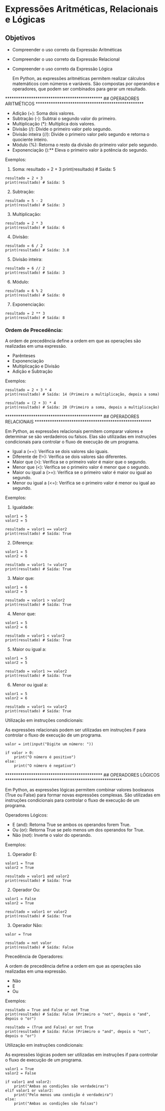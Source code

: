 # Expressões Aritméticas, Relacionais e Lógicas
## Objetivos
- Compreender o uso correto da Expressão Aritméticas
- Compreender o uso correto da Expressão Relacional
- Compreender o uso correto da Expressão Lógica

  Em Python, as expressões aritméticas permitem realizar cálculos matemáticos com números e variáveis. São compostas por operandos e operadores, que podem ser combinados para gerar um resultado.

*********************************************   ## OPERADORES ARITMÉTICOS  **************************************************

- Adição (+): Soma dois valores.
- Subtração (-): Subtrai o segundo valor do primeiro.
- Multiplicação (*): Multiplica dois valores.
- Divisão (/): Divide o primeiro valor pelo segundo.
- Divisão inteira (//): Divide o primeiro valor pelo segundo e retorna o quociente inteiro.
- Módulo (%): Retorna o resto da divisão do primeiro valor pelo segundo.
- Exponenciação ():** Eleva o primeiro valor à potência do segundo.

Exemplos:

1. Soma:
   resultado = 2 + 3
   print(resultado) # Saída: 5
```
resultado = 2 + 3
print(resultado) # Saída: 5
```   

2. Subtração:
```
resultado = 5 - 2
print(resultado) # Saída: 3
```
3. Multiplicação:
```
resultado = 2 * 3
print(resultado) # Saída: 6
```
4. Divisão:

```
resultado = 6 / 2
print(resultado) # Saída: 3.0
```
5. Divisão inteira:

```
resultado = 6 // 2
print(resultado) # Saída: 3
```
6. Módulo:

```
resultado = 6 % 2
print(resultado) # Saída: 0
```
7. Exponenciação:

```
resultado = 2 ** 3
print(resultado) # Saída: 8
```

### Ordem de Precedência:

A ordem de precedência define a ordem em que as operações são realizadas em uma expressão.

- Parênteses
- Exponenciação
- Multiplicação e Divisão
- Adição e Subtração
  
Exemplos:

```
resultado = 2 + 3 * 4
print(resultado) # Saída: 14 (Primeiro a multiplicação, depois a soma)

resultado = (2 + 3) * 4
print(resultado) # Saída: 20 (Primeiro a soma, depois a multiplicação)
```

********************************************* ## OPERADORES RELACIONAIS ******************************************************

Em Python, as expressões relacionais permitem comparar valores e determinar se são verdadeiros ou falsos. Elas são utilizadas em instruções condicionais para controlar o fluxo de execução de um programa.


- Igual a (==): Verifica se dois valores são iguais.
- Diferente de (!=): Verifica se dois valores são diferentes.
- Maior que (>): Verifica se o primeiro valor é maior que o segundo.
- Menor que (<): Verifica se o primeiro valor é menor que o segundo.
- Maior ou igual a (>=): Verifica se o primeiro valor é maior ou igual ao segundo.
- Menor ou igual a (<=): Verifica se o primeiro valor é menor ou igual ao segundo.
  
Exemplos:

1. Igualdade:

```
valor1 = 5
valor2 = 5

resultado = valor1 == valor2
print(resultado) # Saída: True
```

2. Diferença:

```
valor1 = 5
valor2 = 6

resultado = valor1 != valor2
print(resultado) # Saída: True
```

3. Maior que:

```
valor1 = 6
valor2 = 5

resultado = valor1 > valor2
print(resultado) # Saída: True
```

4. Menor que:

```
valor1 = 5
valor2 = 6

resultado = valor1 < valor2
print(resultado) # Saída: True
```

5. Maior ou igual a:

```
valor1 = 5
valor2 = 5

resultado = valor1 >= valor2
print(resultado) # Saída: True
```

6. Menor ou igual a:

```
valor1 = 5
valor2 = 6

resultado = valor1 <= valor2
print(resultado) # Saída: True
```

Utilização em instruções condicionais:

As expressões relacionais podem ser utilizadas em instruções if para controlar o fluxo de execução de um programa.

```
valor = int(input("Digite um número: "))

if valor > 0:
    print("O número é positivo")
else:
    print("O número é negativo")
```

********************************************* ## OPERADORES LÓGICOS ****************************************************** 

Em Python, as expressões lógicas permitem combinar valores booleanos (True ou False) para formar novas expressões complexas. São utilizadas em instruções condicionais para controlar o fluxo de execução de um programa.

Operadores Lógicos:

- E (and): Retorna True se ambos os operandos forem True.
- Ou (or): Retorna True se pelo menos um dos operandos for True.
- Não (not): Inverte o valor do operando.
  
Exemplos:

1. Operador E:

```
valor1 = True
valor2 = True

resultado = valor1 and valor2
print(resultado) # Saída: True
```

2. Operador Ou:

```
valor1 = False
valor2 = True

resultado = valor1 or valor2
print(resultado) # Saída: True
```

3. Operador Não:

```
valor = True

resultado = not valor
print(resultado) # Saída: False
```

Precedência de Operadores:

A ordem de precedência define a ordem em que as operações são realizadas em uma expressão.

- Não
- E
- Ou
  
Exemplos:

```
resultado = True and False or not True
print(resultado) # Saída: False (Primeiro o "not", depois o "and", depois o "or")

resultado = (True and False) or not True
print(resultado) # Saída: False (Primeiro o "and", depois o "not", depois o "or")
```

Utilização em instruções condicionais:

As expressões lógicas podem ser utilizadas em instruções if para controlar o fluxo de execução de um programa.

```
valor1 = True
valor2 = False

if valor1 and valor2:
    print("Ambas as condições são verdadeiras")
elif valor1 or valor2:
    print("Pelo menos uma condição é verdadeira")
else:
    print("Ambas as condições são falsas")
```
